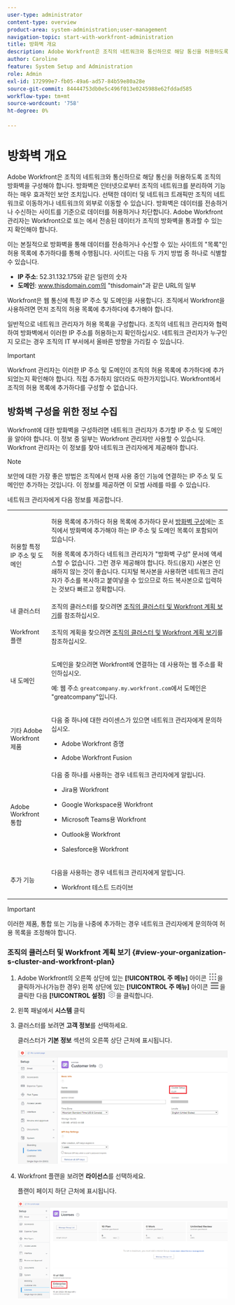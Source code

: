 ```yaml
---
user-type: administrator
content-type: overview
product-area: system-administration;user-management
navigation-topic: start-with-workfront-administration
title: 방화벽 개요
description: Adobe Workfront은 조직의 네트워크와 통신하므로 해당 통신을 허용하도록 조직의 방화벽을 구성해야 합니다. 방화벽은 인터넷으로부터 조직의 네트워크를 분리하여 기능하는 매우 효과적인 보안 조치입니다. 선택한 데이터 및 네트워크 트래픽만 조직의 네트워크로 이동하거나 네트워크의 외부로 이동할 수 있습니다. 방화벽은 데이터를 전송하거나 수신하는 사이트를 기준으로 데이터를 허용하거나 차단합니다. Adobe Workfront 관리자는 Workfront으로 또는 에서 전송된 데이터가 조직의 방화벽을 통과할 수 있는지 확인해야 합니다.
author: Caroline
feature: System Setup and Administration
role: Admin
exl-id: 172999e7-fb05-49a6-ad57-84b59e80a28e
source-git-commit: 84444753db0e5c496f013e0245988e62fddad585
workflow-type: tm+mt
source-wordcount: '758'
ht-degree: 0%

---
```


# 방화벽 개요

Adobe Workfront은 조직의 네트워크와 통신하므로 해당 통신을 허용하도록 조직의 방화벽을 구성해야 합니다. 방화벽은 인터넷으로부터 조직의 네트워크를 분리하여 기능하는 매우 효과적인 보안 조치입니다. 선택한 데이터 및 네트워크 트래픽만 조직의 네트워크로 이동하거나 네트워크의 외부로 이동할 수 있습니다. 방화벽은 데이터를 전송하거나 수신하는 사이트를 기준으로 데이터를 허용하거나 차단합니다. Adobe Workfront 관리자는 Workfront으로 또는 에서 전송된 데이터가 조직의 방화벽을 통과할 수 있는지 확인해야 합니다.

이는 본질적으로 방화벽을 통해 데이터를 전송하거나 수신할 수 있는 사이트의 &quot;목록&quot;인 허용 목록에 추가하다를 통해 수행됩니다. 사이트는 다음 두 가지 방법 중 하나로 식별할 수 있습니다.

* **IP 주소**: 52.31.132.175와 같은 일련의 숫자
* **도메인**: www.thisdomain.com의 &quot;thisdomain&quot;과 같은 URL의 일부

Workfront은 웹 통신에 특정 IP 주소 및 도메인을 사용합니다. 조직에서 Workfront을 사용하려면 먼저 조직의 허용 목록에 추가하다에 추가해야 합니다.

일반적으로 네트워크 관리자가 허용 목록을 구성합니다. 조직의 네트워크 관리자와 협력하여 방화벽에서 이러한 IP 주소를 허용하는지 확인하십시오. 네트워크 관리자가 누구인지 모르는 경우 조직의 IT 부서에서 올바른 방향을 가리킬 수 있습니다.

>[!IMPORTANT]
>
>Workfront 관리자는 이러한 IP 주소 및 도메인이 조직의 허용 목록에 추가하다에 추가되었는지 확인해야 합니다. 직접 추가하지 않더라도 마찬가지입니다. Workfront에서 조직의 허용 목록에 추가하다를 구성할 수 없습니다.

## 방화벽 구성을 위한 정보 수집

Workfront에 대한 방화벽을 구성하려면 네트워크 관리자가 추가할 IP 주소 및 도메인을 알아야 합니다. 이 정보 중 일부는 Workfront 관리자만 사용할 수 있습니다. Workfront 관리자는 이 정보를 찾아 네트워크 관리자에게 제공해야 합니다.

>[!NOTE]
>
>보안에 대한 가장 좋은 방법은 조직에서 현재 사용 중인 기능에 연결하는 IP 주소 및 도메인만 추가하는 것입니다. 이 정보를 제공하면 이 모범 사례를 따를 수 있습니다.

네트워크 관리자에게 다음 정보를 제공합니다.

<table style="table-layout:auto"> 
 <col> 
 <col> 
 <tbody> 
  <tr> 
   <td role="rowheader">허용할 특정 IP 주소 및 도메인</td> 
   <td> <p>허용 목록에 추가하다 허용 목록에 추가하다 문서 <a href="../../administration-and-setup/get-started-wf-administration/configure-your-firewall.md" class="MCXref xref">방화벽 구성</a>에는 조직에서 방화벽에 추가해야 하는 IP 주소 및 도메인 목록이 포함되어 있습니다. </p> <p>허용 목록에 추가하다 네트워크 관리자가 "방화벽 구성" 문서에 액세스할 수 없습니다. 그런 경우 제공해야 합니다. 하드(용지) 사본은 인쇄하지 않는 것이 좋습니다. 디지털 복사본을 사용하면 네트워크 관리자가 주소를 복사하고 붙여넣을 수 있으므로 하드 복사본으로 입력하는 것보다 빠르고 정확합니다.</p> </td> 
  </tr> 
  <tr> 
   <td role="rowheader">내 클러스터</td> 
   <td>조직의 클러스터를 찾으려면 <a href="#view-your-organization-s-cluster-and-workfront-plan" class="MCXref xref">조직의 클러스터 및 Workfront 계획 보기</a>를 참조하십시오.</td> 
  </tr> 
  <tr> 
   <td role="rowheader">Workfront 플랜</td> 
   <td> <p>조직의 계획을 찾으려면 <a href="#view-your-organization-s-cluster-and-workfront-plan" class="MCXref xref">조직의 클러스터 및 Workfront 계획 보기</a>를 참조하십시오.</p> </td> 
  </tr> 
  <tr> 
   <td role="rowheader">내 도메인</td> 
   <td> <p>도메인을 찾으려면 Workfront에 연결하는 데 사용하는 웹 주소를 확인하십시오.</p> <p>예: 웹 주소 <code>greatcompany.my.workfront.com</code>에서 도메인은 "greatcompany"입니다.</p> </td> 
  </tr> 
  <tr> 
   <td role="rowheader">기타 Adobe Workfront 제품</td> 
   <td> <p>다음 중 하나에 대한 라이센스가 있으면 네트워크 관리자에게 문의하십시오.</p> 
    <ul> 
     <li> <p>Adobe Workfront 증명</p> </li> 
     <li> <p>Adobe Workfront Fusion </p> </li> 
    </ul> </td> 
  </tr> 
  <tr> 
   <td role="rowheader">Adobe Workfront 통합</td> 
   <td>다음 중 하나를 사용하는 경우 네트워크 관리자에게 알립니다.
    <ul>
     <li><p>Jira용 Workfront</p></li>
     <li><p>Google Workspace용 Workfront</p></li>
     <li><p>Microsoft Teams용 Workfront</p></li>
     <li><p>Outlook용 Workfront</p></li>
     <li><p>Salesforce용 Workfront</p></li>
    </ul></td> 
  </tr> 
  <tr> 
   <td role="rowheader">추가 기능</td> 
   <td> <p>다음을 사용하는 경우 네트워크 관리자에게 알립니다.</p> 
    <ul> 
     <li> <p>Workfront 테스트 드라이브</p> </li> 
    </ul> </td>
  </tr> 
 </tbody> 
</table>

>[!IMPORTANT]
>
>이러한 제품, 통합 또는 기능을 나중에 추가하는 경우 네트워크 관리자에게 문의하여 허용 목록을 조정해야 합니다.

### 조직의 클러스터 및 Workfront 계획 보기 {#view-your-organization-s-cluster-and-workfront-plan}

1. Adobe Workfront의 오른쪽 상단에 있는 **[!UICONTROL 주 메뉴]** 아이콘 ![주 메뉴](/help/_includes/assets/main-menu-icon.png)을 클릭하거나(가능한 경우) 왼쪽 상단에 있는 **[!UICONTROL 주 메뉴]** 아이콘 ![주 메뉴](/help/_includes/assets/main-menu-icon-left-nav.png)을 클릭한 다음 **[!UICONTROL 설정]** ![설정 아이콘](/help/_includes/assets/gear-icon-setup.png)을 클릭합니다.

1. 왼쪽 패널에서 **시스템** 클릭
1. 클러스터를 보려면 **고객 정보**&#x200B;를 선택하세요.

   클러스터가 **기본 정보** 섹션의 오른쪽 상단 근처에 표시됩니다.

   ![](assets/locate-cluster.png)

1. Workfront 플랜을 보려면 **라이선스**&#x200B;를 선택하세요.

   플랜이 페이지 하단 근처에 표시됩니다.

   ![](assets/locate-plan.png)
